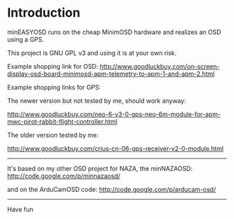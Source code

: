 # Introduction #

minEASYOSD runs on the cheap MinimOSD hardware and realizes an OSD using a GPS.

This project is GNU GPL v3 and using it is at your own risk.

Example shopping link for OSD:
http://www.goodluckbuy.com/on-screen-display-osd-board-minimosd-apm-telemetry-to-apm-1-and-apm-2.html

Example shopping links for GPS:

The newer version but not tested by me, should work anyway:

http://www.goodluckbuy.com/neo-6-v3-0-gps-neo-6m-module-for-apm-mwc-pirot-rabbit-flight-controller.html

The older version tested by me:

http://www.goodluckbuy.com/crius-cn-06-gps-receiver-v2-0-module.html


---


It's based on my other OSD project for NAZA, the minNAZAOSD: http://code.google.com/p/minnazaosd/

and on the ArduCamOSD code: http://code.google.com/p/arducam-osd/


---


Have fun